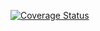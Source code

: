 [![Coverage Status](https://coveralls.io/repos/github/kikkel/se/badge.svg?branch=main)](https://coveralls.io/github/kikkel/se?branch=main)

